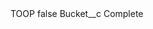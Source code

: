 <?xml version="1.0" encoding="UTF-8"?>
<CustomMetadata xmlns="http://soap.sforce.com/2006/04/metadata" xmlns:xsi="http://www.w3.org/2001/XMLSchema-instance" xmlns:xsd="http://www.w3.org/2001/XMLSchema">
    <label>TOOP</label>
    <protected>false</protected>
    <values>
        <field>Bucket__c</field>
        <value xsi:type="xsd:string">Complete</value>
    </values>
</CustomMetadata>
